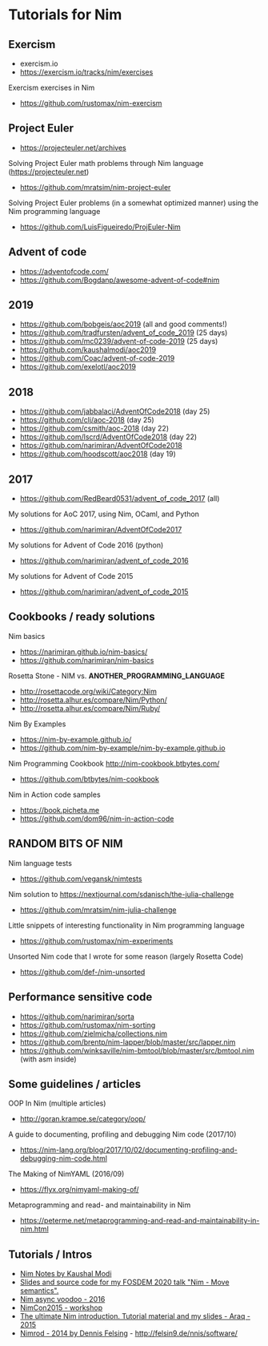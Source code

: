 # Tutorials for Nim


Exercism
-------------------------------------------------------------------------------


- exercism.io
- https://exercism.io/tracks/nim/exercises


Exercism exercises in Nim
- https://github.com/rustomax/nim-exercism



Project Euler
-------------------------------------------------------------------------------


- https://projecteuler.net/archives

Solving Project Euler math problems through Nim language (https://projecteuler.net)
- https://github.com/mratsim/nim-project-euler


Solving Project Euler problems (in a somewhat optimized manner) using the Nim programming language
- https://github.com/LuisFigueiredo/ProjEuler-Nim



Advent of code
-------------------------------------------------------------------------------


- https://adventofcode.com/
- https://github.com/Bogdanp/awesome-advent-of-code#nim


## 2019
- https://github.com/bobgeis/aoc2019 (all and good comments!)
- https://github.com/tradfursten/advent_of_code_2019 (25 days)
- https://github.com/mc0239/advent-of-code-2019 (25 days)
- https://github.com/kaushalmodi/aoc2019
- https://github.com/Coac/advent-of-code-2019
- https://github.com/exelotl/aoc2019


## 2018
- https://github.com/jabbalaci/AdventOfCode2018 (day 25)
- https://github.com/clj/aoc-2018 (day 25)
- https://github.com/csmith/aoc-2018 (day 22)
- https://github.com/lscrd/AdventOfCode2018 (day 22)
- https://github.com/narimiran/AdventOfCode2018
- https://github.com/hoodscott/aoc2018 (day 19)


## 2017
- https://github.com/RedBeard0531/advent_of_code_2017 (all)

My solutions for AoC 2017, using Nim, OCaml, and Python
- https://github.com/narimiran/AdventOfCode2017


My solutions for Advent of Code 2016 (python)
- https://github.com/narimiran/advent_of_code_2016


My solutions for Advent of Code 2015
- https://github.com/narimiran/advent_of_code_2015



Cookbooks / ready solutions
-------------------------------------------------------------------------------

Nim basics
- https://narimiran.github.io/nim-basics/
- https://github.com/narimiran/nim-basics

Rosetta Stone - NIM vs. __ANOTHER_PROGRAMMING_LANGUAGE__
- http://rosettacode.org/wiki/Category:Nim
- http://rosetta.alhur.es/compare/Nim/Python/
- http://rosetta.alhur.es/compare/Nim/Ruby/


Nim By Examples
- https://nim-by-example.github.io/
- https://github.com/nim-by-example/nim-by-example.github.io


Nim Programming Cookbook http://nim-cookbook.btbytes.com/
- https://github.com/btbytes/nim-cookbook


Nim in Action code samples
- https://book.picheta.me
- https://github.com/dom96/nim-in-action-code


RANDOM BITS OF NIM
-------------------------------------------------------------------------------


Nim language tests
- https://github.com/vegansk/nimtests


Nim solution to https://nextjournal.com/sdanisch/the-julia-challenge
- https://github.com/mratsim/nim-julia-challenge


Little snippets of interesting functionality in Nim programming language
- https://github.com/rustomax/nim-experiments


Unsorted Nim code that I wrote for some reason (largely Rosetta Code)
- https://github.com/def-/nim-unsorted



Performance sensitive code
-------------------------------------------------------------------------------

- https://github.com/narimiran/sorta
- https://github.com/rustomax/nim-sorting
- https://github.com/zielmicha/collections.nim
- https://github.com/brentp/nim-lapper/blob/master/src/lapper.nim
- https://github.com/winksaville/nim-bmtool/blob/master/src/bmtool.nim (with asm inside)


Some guidelines / articles
-------------------------------------------------------------------------------

OOP In Nim (multiple articles)
- http://goran.krampe.se/category/oop/


A guide to documenting, profiling and debugging Nim code (2017/10)
- https://nim-lang.org/blog/2017/10/02/documenting-profiling-and-debugging-nim-code.html


The Making of NimYAML (2016/09)
- https://flyx.org/nimyaml-making-of/


Metaprogramming and read- and maintainability in Nim
- https://peterme.net/metaprogramming-and-read-and-maintainability-in-nim.html


Tutorials / Intros
-------------------------------------------------------------------------------

- [Nim Notes by Kaushal Modi](https://scripter.co/notes/nim/)
- [Slides and source code for my FOSDEM 2020 talk "Nim - Move semantics".](https://github.com/Araq/fosdem2020)
- [Nim async voodoo - 2016](https://github.com/Araq/PolyConf2016/blob/master/polyconf.rst)
- [NimCon2015 - workshop](https://github.com/Araq/NimCon2015/blob/master/nimcon.rst)
- [The ultimate Nim introduction. Tutorial material and my slides - Araq - 2015](https://github.com/Araq/oscon2015)
- [Nimrod - 2014 by Dennis Felsing](http://felsin9.de/nnis/nimrod/nimrod-gpn14.pdf) - http://felsin9.de/nnis/software/

